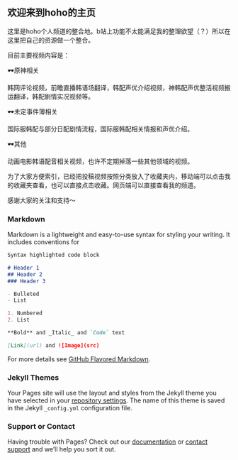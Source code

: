 ## 欢迎来到hoho的主页



这里是hoho个人频道的整合地。b站上功能不太能满足我的整理欲望（？）所以在这里把自己的资源做一个整合。

目前主要视频内容是：

🕶原神相关

韩网评论视频，前瞻直播韩语场翻译，韩配声优介绍视频，神韩配声优整活视频搬运翻译，韩配剧情实况视频等。

🕶未定事件簿相关

国际服韩配与部分日配剧情流程，国际服韩配相关情报和声优介绍。

🕶其他

动画电影韩语配音相关视频，也许不定期掉落一些其他领域的视频。


为了大家方便索引，已经把投稿视频按照分类放入了收藏夹内，移动端可以点击我的收藏夹查看，也可以直接点击收藏。网页端可以直接查看我的频道。

感谢大家的关注和支持～

### Markdown

Markdown is a lightweight and easy-to-use syntax for styling your writing. It includes conventions for

```markdown
Syntax highlighted code block

# Header 1
## Header 2
### Header 3

- Bulleted
- List

1. Numbered
2. List

**Bold** and _Italic_ and `Code` text

[Link](url) and ![Image](src)
```

For more details see [GitHub Flavored Markdown](https://guides.github.com/features/mastering-markdown/).

### Jekyll Themes

Your Pages site will use the layout and styles from the Jekyll theme you have selected in your [repository settings](https://github.com/whereishoho/whereishoho.github.io/settings/pages). The name of this theme is saved in the Jekyll `_config.yml` configuration file.

### Support or Contact

Having trouble with Pages? Check out our [documentation](https://docs.github.com/categories/github-pages-basics/) or [contact support](https://support.github.com/contact) and we’ll help you sort it out.
